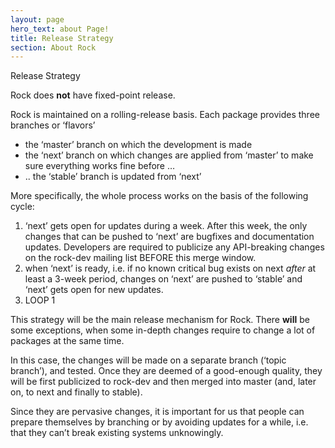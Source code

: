 ```yaml
---
layout: page
hero_text: about Page!
title: Release Strategy
section: About Rock
---
```

<div class="content2">

<div class="content2-pagetitle">Release Strategy</div>

<div class="content2-container line-box">
<div class="content2-container-1col">



<p>Rock does <strong>not</strong> have fixed-point release.</p>

<p>Rock is maintained on a rolling-release basis. Each package provides three
branches or &lsquo;flavors&rsquo;</p>

<ul>
 <li>the &lsquo;master&rsquo; branch on which the development is made</li>
 <li>the &lsquo;next&rsquo; branch on which changes are applied from &lsquo;master&rsquo; to make sure
everything works fine before &hellip;</li>
 <li>.. the &lsquo;stable&rsquo; branch is updated from &lsquo;next&rsquo;</li>
</ul>

<p>More specifically, the whole process works on the basis of the following cycle:</p>

<ol>
 <li>&lsquo;next&rsquo; gets open for updates during a week. After this week, the only changes
that can be pushed to &lsquo;next&rsquo; are bugfixes and documentation updates.
Developers are required to publicize any API-breaking changes on the rock-dev
mailing list BEFORE this merge window.</li>
 <li>when &lsquo;next&rsquo; is ready, i.e. if no known critical bug exists on next <em>after</em>
at least a 3-week period, changes on &lsquo;next&rsquo; are pushed to &lsquo;stable&rsquo; and &lsquo;next&rsquo;
gets open for new updates.</li>
 <li>LOOP 1</li>
</ol>

<p>This strategy will be the main release mechanism for Rock. There <strong>will</strong> be
some exceptions, when some in-depth changes require to change a lot of packages
at the same time.</p>

<p>In this case, the changes will be made on a separate branch (&lsquo;topic branch&rsquo;),
and tested. Once they are deemed of a good-enough quality, they will be
first publicized to rock-dev and then merged into master (and, later on, to next
and finally to stable).</p>

<p>Since they are pervasive changes, it is important for us that people can prepare
themselves by branching or by avoiding updates for a while, i.e. that they can&rsquo;t
break existing systems unknowingly.</p>



</div>
</div>
</div>
